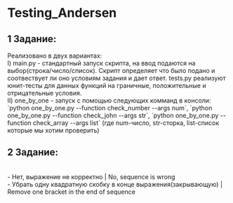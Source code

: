# Testing_Andersen
<h2>1 Задание:</h2>
Реализовано в двух вариантах:
<br>
I) main.py - стандартный запуск скрипта, на ввод подаются на выбор(строка/число/список). Скрипт определяет что было подано и соотвествует ли оно условиям задания и дает ответ. tests.py реализуют юнит-тесты для данных функций на граничные, положительные и отрицательные условия.
<br>
II) one_by_one - запуск с помощью следующих комманд в консоли: `python one_by_one.py --function check_number --args num`, `python one_by_one.py --function check_john --args str`, `python one_by_one.py --function check_array --args list`  (где num-число, str-сторка, list-список которые мы хотим проверить)

<h2>2 Задание:</h2>
<br>
- Нет, выражение не корректно | No, sequence is wrong
<br>
- Убрать одну квадратную скобку в конце выражения(закрывающую) | Remove one bracket in the end of sequence
